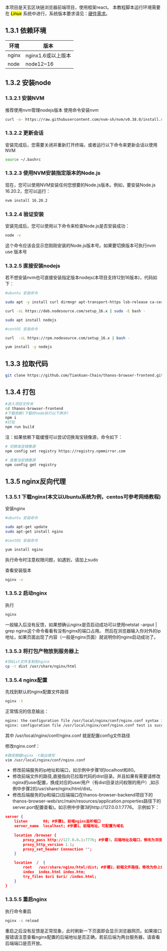 本项目是天玄区块链浏览器前端项目，使用框架react。
本教程脚本运行环境需要在 <mark>*Linux*</mark> 系统中进行，系统版本要求请见：[硬件需求](../../quick-start/depoly-tianxaun-chain/hardware-requirement.md)。

## 1.3.1 依赖环境

| 环境 | 版本|
| --- | --- |
| nginx |nginx1.6或以上版本  |
| node |node12~16  |

## 1.3.2 安装node
### 1.3.2.1 安装NVM
推荐使用nvm管理nodejs版本
使用命令安装nvm

```sh
curl -o- https://raw.githubusercontent.com/nvm-sh/nvm/v0.38.0/install.sh | bash
```

### 1.3.2.2 更新会话
安装完成后，您需要关闭并重新打开终端，或者运行以下命令来更新会话以使用NVM
```sh
source ~/.bashrc
```
### 1.3.2.3 使用NVM安装指定版本的Node.js
现在，您可以使用NVM安装任何您想要的Node.js版本。例如，要安装Node.js 16.20.2，您可以运行：
```sh
nvm install 16.20.2
```
### 1.3.2.4 验证安装
安装完成后，您可以使用以下命令来检查Node.js是否安装成功：
```sh
node -v
```
这个命令应该会显示您刚刚安装的Node.js版本号。如果要切换版本可执行nvm use 版本号

### 1.3.2.5 直接安装nodejs
若不想安装nvm也可直接安装指定版本nodejs(本项目支持12到16版本)，代码如下：

```sh
#ubuntu 安装命令

sudo apt -y install curl dirmngr apt-transport-https lsb-release ca-certificates

curl -sL https://deb.nodesource.com/setup_16.x | sudo -E bash -

sudo apt install nodejs

#centOS 安装命令

curl  -sL https://rpm.nodesource.com/setup_16.x | bash -

yum install -y nodejs
```

## 1.3.3 拉取代码

```sh
git clone https://github.com/TianXuan-Chain/thanos-browser-frontend.git
```

## 1.3.4 打包

```sh
#进入项目文件夹
cd thanos-browser-frontend
#下载依赖(下载好node执行以下两步)
npm i
#打包
npm run build
```

注：如果依赖下载缓慢可以尝试切换淘宝镜像源，命令如下：
```sh
# 切换淘宝镜像源
npm config set registry https://registry.npmmirror.com

# 查看当前镜像源
npm config get registry
```

## 1.3.5 nginx反向代理
### 1.3.5.1 下载nginx(本文以Ubuntu系统为例，centos可参考网络教程)

安装nginx

```sh
#ubuntu 安装命令

sudo apt-get update
sudo apt-get install nginx

#centOS 安装命令

yum install nginx
```

执行命令时注意权限问题，如遇到，请加上sudo

查看安装版本

```sh
nginx -v
```

### 1.3.5.2 启动nginx

执行
```sh
nginx
```
一般输入后没有反馈，如果想确认nginx是否启动成功可以使用netstat -anput | grep nginx这个命令看看有没有nginx的端口占用。
然后在浏览器输入你对外的ip地址，如果页面出现了内容（一般是nginx页面）就说明你的nginx启动成功了。

### 1.3.5.3 将打包产物放到服务器上

```sh
#将dist文件复制到nginx
cp -r dist /usr/share/nginx/html
```
### 1.3.5.4 nginx配置

先找到默认的nginx配置文件路径
```sh
nginx -t
```
正常情况的信息输出：

```sh
nginx: the configuration file /usr/local/nginx/conf/nginx.conf syntax is ok
nginx: configuration file /usr/local/nginx/conf/nginx.conf test is successful
```
其中 /usr/local/nginx/conf/nginx.conf 就是配置config文件路径

修改nginx.conf：

```sh
#路径根据nginx -t输出填写
vim /usr/local/nginx/conf/nginx.conf
```

* 修改前端服务的ip地址和端口，如示例中步骤1的localhost和80。
* 修改前端文件的路径,直接指向已拉取代码的dist目录。并且如果有需要请修改nginx的user配置，换成对应的user用户（有dist目录访问权限的用户）,如示例中步骤2的/usr/share/nginx/html/dist。
* 修改后端服务的ip和端口(后端端口在thanos-browser-backend项目下的thanos-browser-web/src/main/resources/application.properties路径下的server.port配置查看)。如示例中步骤3的http://127.0.0.1:7776。
示例如下：

```json
server {
    listen       80; #步骤1、前端nginx监听端口
    server_name  localhost; #步骤1、前端地址，可配置为域名
    
    location /browser {
        proxy_pass http://127.0.0.1:7776; #步骤3、后端地址及端口，修改为浏览器后端地址
        proxy_http_version 1.1;
        proxy_set_header Connection "";
    }

    location  /  {
        root   /usr/share/nginx/html/dist; #步骤2、前端文件路径，修改为你上传dist包的路径地址
        index  index.html index.htm;
        try_files $uri $uri/ /index.html;    
    }
}
```
### 1.3.5.5 重启nginx

执行命令重启

```sh
nginx -s reload
```

重启之后没有反馈是正常现象，此时刷新一下页面即会显示浏览器网页。如果接口报错请注意查看nginx配置的后端地址是否正确，若前后端为两台服务器，请查看后端端口是否开放。

